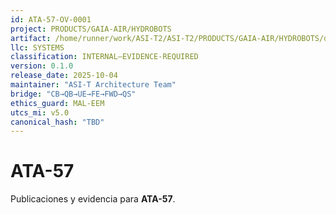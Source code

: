 ```yaml
---
id: ATA-57-OV-0001
project: PRODUCTS/GAIA-AIR/HYDROBOTS
artifact: /home/runner/work/ASI-T2/ASI-T2/PRODUCTS/GAIA-AIR/HYDROBOTS/domains/AAA/ata/57/README.md
llc: SYSTEMS
classification: INTERNAL–EVIDENCE-REQUIRED
version: 0.1.0
release_date: 2025-10-04
maintainer: "ASI-T Architecture Team"
bridge: "CB→QB→UE→FE→FWD→QS"
ethics_guard: MAL-EEM
utcs_mi: v5.0
canonical_hash: "TBD"
---
```

# ATA-57

Publicaciones y evidencia para **ATA-57**.
